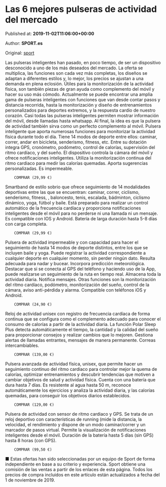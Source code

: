 
# Las 6 mejores pulseras de actividad del mercado

Published at: **2019-11-02T11:06:00+00:00**

Author: **SPORT.es**

Original: [sport](https://www.sport.es/es/noticias/shopping/las-mejores-pulseras-actividad-7396793)

Las pulseras inteligentes han pasado, en poco tiempo, de ser un dispositivo desconocido a uno de los más deseados del mercado. La oferta se multiplica, las funciones son cada vez más completas, los diseños se adaptan a diferentes estilos y, lo mejor, los precios se ajustan a una demanda en plena eclosión. Útiles para la monitorización de la actividad física, son también piezas de gran ayuda como complemento del móvil y hacer su uso más cómodo.
Actualmente se puede encontrar una amplia gama de pulseras inteligentes con funciones que van desde contar pasos y distancia recorrida, hasta la monitorización y diseño de entrenamientos personalizados para deportes extremos, y la respuesta cardio de nuestro corazón.
Casi todas las pulseras inteligentes permiten mostrar información del móvil, desde llamadas hasta whatsapp. Al final, la idea es que la pulsera de actividad también sirva como un perfecto complemento al móvil.
Pulsera inteligente que aporta numerosas funciones para monitorizar la actividad física durante todo el día. Tiene 14 modos de deporte entre ellos: caminar, correr, andar en bicicleta, senderismo, fitness, etc. Entre su dotación integra GPS, cronómetro, podómetro, control de calorías, supervisión del ritmo cardíaco, y del sueño.
El dispositivo controla la cámara del móvil y ofrece notificaciones inteligentes. Utiliza la monitorización continua del ritmo cardiaco para medir las calorías quemadas. Aporta sugerencias personalizadas. Es impermeable.

        COMPRAR (29,99 €)
      
Smartband de estilo sobrio que ofrece seguimiento de 14 modalidades deportivas entre las que se encuentran: caminar, correr, ciclismo, senderismo, fitness, , baloncesto, tenis, escalada, bádminton, ciclismo dinámico, yoga, fútbol y baile.
Está preparado para realizar un control automático de la frecuencia cardíaca y proporciona notificaciones inteligentes desde el móvil para no perderse ni una llamada ni un mensaje. Es compatible con IOS y Android. Batería de larga duración hasta 5-8 días con carga completa.

        COMPRAR (29,99 €)
      
Pulsera de actividad impermeable y con capacidad para hacer el seguimiento de hasta 14 modos de deporte distintos, entre los que se incluyen baile y yoga. Puede registrar la actividad correspondiente a cualquier deporte en cualquier momento, sin perder ningún dato. Resulta adecuada para nadar y bucear. Incorpora predicción meteorológica.
Destacar que si se conecta al GPS del teléfono y haciendo uso de la App, puede realizarse un seguimiento de la ruta en tiempo real. Almacena toda la actividad diaria. Notifica mensajes. Otras funciones son la monitorización del ritmo cardíaco, podómetro, monitorización del sueño, control de la cámara, aviso anti-pérdida y alarma. Compatible con teléfonos iOS y Android.

        COMPRAR (24,90 €)
      
Reloj de actividad unisex con registro de frecuencia cardíaca de forma continua que se configura como el complemento adecuado para conocer el consumo de calorías a partir de la actividad diaria. La función Polar Sleep Plus detecta automáticamente el tiempo, la cantidad y la calidad del sueño para proporcionar consejos y realizar cambios que lo mejoren.
Gestiona alertas de llamadas entrantes, mensajes de manera permanente. Correas intercambiables.

        COMPRAR (139,00 €)
      
Pulsera avanzada de actividad física, unisex, que permite hacer un seguimiento continuo del ritmo cardiaco para controlar mejor la quema de calorías, optimizar entrenamientos y descubrir tendencias que motiven a cambiar objetivos de salud y actividad física.
Cuenta con una batería que dura hasta 7 días. Es resistente al agua hasta 50 m, reconoce automáticamente los ejercicios y analiza la actividad diaria, y las calorías quemadas, para conseguir los objetivos diarios establecidos.

        COMPRAR (129,00 €)
      
Pulsera de actividad con sensor de ritmo cardiaco y GPS. Se trata de un reloj deportivo con características de running (mide la distancia, la velocidad, el rendimiento y dispone de un modo caminar/correr y un marcador de pasos virtual.
Permite la visualización de notificaciones inteligentes desde el móvil. Duración de la batería hasta 5 días (sin GPS) hasta 8 horas (con GPS).

        COMPRAR (99,50 €)
      
■ Estas ofertas han sido seleccionadas por un equipo de Sport de forma independiente en base a su criterio y experiencia. Sport obtiene una comisión de las ventas a partir de los enlaces de esta página. Todos los precios de compra incluidos en este artículo están actualizados a fecha del 1 de noviembre de 2019.
